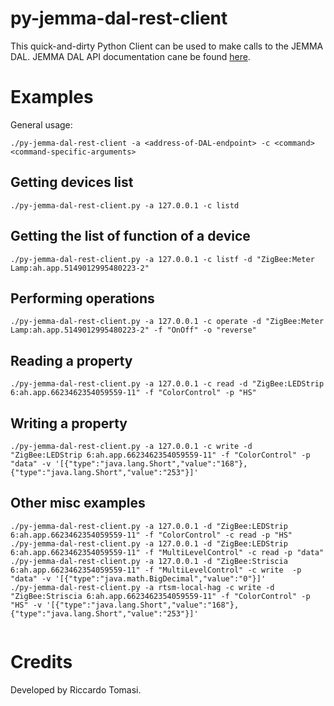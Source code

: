 # py-jemma-dal-rest-client

This quick-and-dirty Python Client can be used to make calls to the JEMMA DAL.
JEMMA DAL API documentation cane be found [here](https://github.com/ismb/it.ismb.pert.osgi.dal.web-apis).

# Examples

General usage:

```
./py-jemma-dal-rest-client -a <address-of-DAL-endpoint> -c <command> <command-specific-arguments>
```

## Getting devices list

```
./py-jemma-dal-rest-client.py -a 127.0.0.1 -c listd 
```

## Getting the list of function of a device

```
./py-jemma-dal-rest-client.py -a 127.0.0.1 -c listf -d "ZigBee:Meter Lamp:ah.app.5149012995480223-2"
```

## Performing operations

```
./py-jemma-dal-rest-client.py -a 127.0.0.1 -c operate -d "ZigBee:Meter Lamp:ah.app.5149012995480223-2" -f "OnOff" -o "reverse"
```

## Reading a property

```
./py-jemma-dal-rest-client.py -a 127.0.0.1 -c read -d "ZigBee:LEDStrip 6:ah.app.6623462354059559-11" -f "ColorControl" -p "HS"
```

## Writing a property

```
./py-jemma-dal-rest-client.py -a 127.0.0.1 -c write -d "ZigBee:LEDStrip 6:ah.app.6623462354059559-11" -f "ColorControl" -p "data" -v '[{"type":"java.lang.Short","value":"168"},{"type":"java.lang.Short","value":"253"}]'
```

## Other misc examples

```
./py-jemma-dal-rest-client.py -a 127.0.0.1 -d "ZigBee:LEDStrip 6:ah.app.6623462354059559-11" -f "ColorControl" -c read -p "HS"
./py-jemma-dal-rest-client.py -a 127.0.0.1 -d "ZigBee:LEDStrip 6:ah.app.6623462354059559-11" -f "MultiLevelControl" -c read -p "data"
./py-jemma-dal-rest-client.py -a 127.0.0.1 -d "ZigBee:Striscia 6:ah.app.6623462354059559-11" -f "MultiLevelControl" -c write  -p "data" -v '[{"type":"java.math.BigDecimal","value":"0"}]'
./py-jemma-dal-rest-client.py -a rtsm-local-hag -c write -d "ZigBee:Striscia 6:ah.app.6623462354059559-11" -f "ColorControl" -p "HS" -v '[{"type":"java.lang.Short","value":"168"},{"type":"java.lang.Short","value":"253"}]'


```

# Credits

Developed by Riccardo Tomasi.
